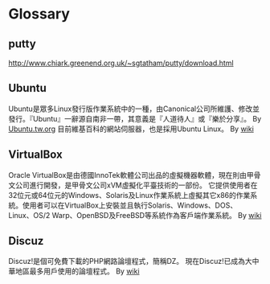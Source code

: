 # Glossary

## putty

http://www.chiark.greenend.org.uk/~sgtatham/putty/download.html

## Ubuntu
Ubuntu是眾多Linux發行版作業系統中的一種，由Canonical公司所維護、修改並發行。『Ubuntu』一辭源自南非一帶，其意義是『人道待人』或『樂於分享』。
By [Ubuntu.tw.org](http://wiki.ubuntu-tw.org/index.php?title=Ubuntu)
目前維基百科的網站伺服器，也是採用Ubuntu Linux。
By [wiki](https://zh.wikipedia.org/wiki/Ubuntu)

## VirtualBox

Oracle VirtualBox是由德國InnoTek軟體公司出品的虛擬機器軟體，現在則由甲骨文公司進行開發，是甲骨文公司xVM虛擬化平臺技術的一部份。
它提供使用者在32位元或64位元的Windows、Solaris及Linux作業系統上虛擬其它x86的作業系統。使用者可以在VirtualBox上安裝並且執行Solaris、Windows、DOS、Linux、OS/2 Warp、OpenBSD及FreeBSD等系統作為客戶端作業系統。
By [wiki](https://zh.wikipedia.org/wiki/VirtualBox)

## Discuz
Discuz!是個可免費下載的PHP網路論壇程式，簡稱DZ。
現在Discuz!已成為大中華地區最多用戶使用的論壇程式。
By [wiki](https://zh.wikipedia.org/wiki/Discuz!)